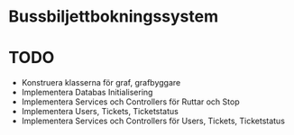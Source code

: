 # Bussbiljettbokningssystem

# TODO
- Konstruera klasserna för graf, grafbyggare
- Implementera Databas Initialisering
- Implementera Services och Controllers för Ruttar och Stop
- Implementera Users, Tickets, Ticketstatus
- Implementera Services och Controllers för Users, Tickets, Ticketstatus